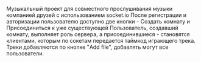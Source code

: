 Музыкальный проект для совместного прослушивания музыки компанией друзей с использованием socket.io После регистрации и авторизации пользователю доступно две кнопки - Создать комнату и Присоединиться к уже существующей Пользователь, создавший комнату, выполняет роль сервера, а присоединившиеся - становятся клиентами, которым по сокетам передается таймкод играющего трека. Треки добавляются по кнопке "Add file", добавлять могут все пользователи.
  
